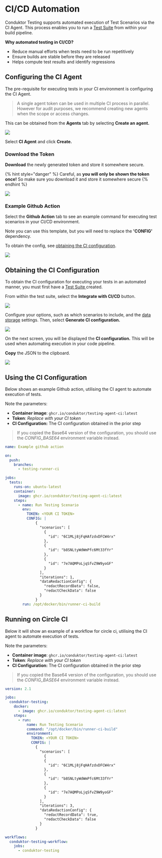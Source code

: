 # CI/CD Automation

Conduktor Testing supports automated execution of Test Scenarios via the CI Agent. This process enables you to run a [Test Suite](building-tests/test-suites.md) from within your build pipeline.

**Why automated testing in CI/CD?**

* Reduce manual efforts when tests need to be run repetitively
* Ensure builds are stable before they are released
* Helps compute test results and identify regressions

## Configuring the CI Agent

The pre-requisite for executing tests in your CI environment is configuring the CI Agent.&#x20;

> A single agent token can be used in multiple CI process in parallel. However for audit purposes, we recommend creating new agents when the scope or access changes.

This can be obtained from the **Agents** tab by selecting **Create an agent.**

![](<../.gitbook/assets/image (8) (1).png>)

Select **CI Agent** and click **Create.**

### **Download the Token**

**Download** the newly generated token and store it somewhere secure.&#x20;

{% hint style="danger" %}
Careful, as **you will only be shown the token once!** So make sure you download it and store it somewhere secure
{% endhint %}

![](<../.gitbook/assets/image (34) (1).png>)

### Example Github Action

Select the **Github Action** tab to see an example command for executing test scenarios in your CI/CD environment.

Note you can use this template,  but you will need to replace the **'CONFIG'** dependency.&#x20;

To obtain the config, see [obtaining the CI configuration](ci-cd-automation.md#obtaining-the-ci-configuration).&#x20;

![](<../.gitbook/assets/image (27) (1) (1).png>)

## Obtaining the CI Configuration

To obtain the CI configuration for executing your tests in an automated manner, you must first have a [Test Suite ](building-tests/test-suites.md)created.

From within the test suite, select the **Integrate with CI/CD** button.

![](<../.gitbook/assets/image (162).png>)

Configure your options, such as which scenarios to include, and the [data storage](../miscellaneous/data-security.md) settings. Then, select **Generate CI configuration.**

![](<../.gitbook/assets/image (98).png>)

On the next screen, you will be displayed the **CI configuration.** This will be used when automating execution in your code pipeline.

**Copy** the JSON to the clipboard.

![](<../.gitbook/assets/image (8) (1) (1).png>)

## Using the CI Configuration

Below shows an example Github action, utilising the CI agent to automate execution of tests.

Note the parameters:

* **Container image**: `ghcr.io/conduktor/testing-agent-ci:latest`
* **Token**: _Replace with your CI token_
* **CI Configuration:** The CI configuration obtained in the prior step

> If you copied the Base64 version of the configuration, you should use the _CONFIG\_BASE64_ environment variable instead.&#x20;

```yaml
name: Example github action

on:
  push:
    branches:
      - testing-runner-ci

jobs:
  tests:
    runs-on: ubuntu-latest
    container:
      image: ghcr.io/conduktor/testing-agent-ci:latest
    steps:
      - name: Run Testing Scenario
        env:
          TOKEN: <YOUR CI TOKEN>
          CONFIG: |
              {
                "scenarios": [
                  {
                    "id": "6C1MLj8jFqHAfzdvDFCW4rx"
                  },
                  {
                    "id": "b8SNLtyWdWmPfc6Mt33fYr"
                  },
                  {
                    "id": "7e7AQMPoLjqSfvZ9W9yoGF"
                  }
                ],
                "iterations": 1,
                "dataRedactionConfig": {
                  "redactRecordData": false,
                  "redactCheckData": false
                }
              }
        run: /opt/docker/bin/runner-ci-build
```

## Running on Circle CI

Below it will show an example of a workflow for circle ci, utilising the CI agent to automate execution of tests.

Note the parameters:

* **Container image**: `ghcr.io/conduktor/testing-agent-ci:latest`
* **Token**: _Replace with your CI token_
* **CI Configuration:** The CI configuration obtained in the prior step

> If you copied the Base64 version of the configuration, you should use the _CONFIG\_BASE64_ environment variable instead.&#x20;

```yaml
version: 2.1

jobs:
  conduktor-testing:
    docker:
      - image: ghcr.io/conduktor/testing-agent-ci:latest
    steps:
      - run:
          name: Run Testing Scenario
          command: "/opt/docker/bin/runner-ci-build"
          environment:
            TOKEN: <YOUR CI TOKEN>
            CONFIG: |
              {
                "scenarios": [
                  {
                  {
                    "id": "6C1MLj8jFqHAfzdvDFCW4rx"
                  },
                  {
                    "id": "b8SNLtyWdWmPfc6Mt33fYr"
                  },
                  {
                    "id": "7e7AQMPoLjqSfvZ9W9yoGF"
                  }
                ],
                "iterations": 3,
                "dataRedactionConfig": {
                  "redactRecordData": true,
                  "redactCheckData": false
                }
              }

workflows:
  conduktor-testing-workflow:
    jobs:
      - conduktor-testing
```

